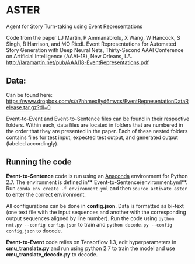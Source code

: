 # ASTER
Agent for Story Turn-taking using Event Representations

Code from the paper LJ Martin, P Ammanabrolu, X Wang, W Hancock, S Singh, B Harrison, and MO Riedl. Event Representations for Automated Story Generation with Deep Neural Nets, Thirty-Second AAAI Conference on Artificial Intelligence (AAAI-18), New Orleans, LA.
http://laramartin.net/pub/AAAI18-EventRepresentations.pdf

## Data:
Can be found here: https://www.dropbox.com/s/a7hhmex8yd6mvcs/EventRepresentationDataRelease.tar.gz?dl=0

Event-to-Event and Event-to-Sentence files can be found in their respective folders. Within each, data files are located in folders that are numbered in the order that they are presented in the paper. Each of these nested folders contains files for test input, expected test output, and generated output (labeled accordingly).

## Running the code
**Event-to-Sentence** code is run using an [Anaconda](https://www.anaconda.com/download/#linux "Anaconda 2") environment for Python 2.7. The environment is defined in** Event-to-Sentence/environment.yml**. Run `conda env create -f environment.yml` and then `source activate aster` to enter the correct environment.

All configurations can be done in **config.json**. Data is formatted as bi-text (one text file with the input sequences and another with the corresponding output sequences aligned by line number). Run the code using `python nmt.py --config config.json` to train and `python decode.py --config config,json` to decode.

**Event-to-Event** code relies on Tensorflow 1.3, edit hyperparameters in **cmu_translate.py** and run using python 2.7 to train the model and use **cmu_translate_decode.py** to decode.



